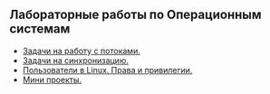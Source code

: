## Лабораторные работы по Операционным системам

- [Задачи на работу с потоками.](./lab1)
- [Задачи на синхронизацию.](./lab2)
- [Пользователи в Linux. Права и привилегии.](./lab3)
- [Мини проекты.](./lab4)